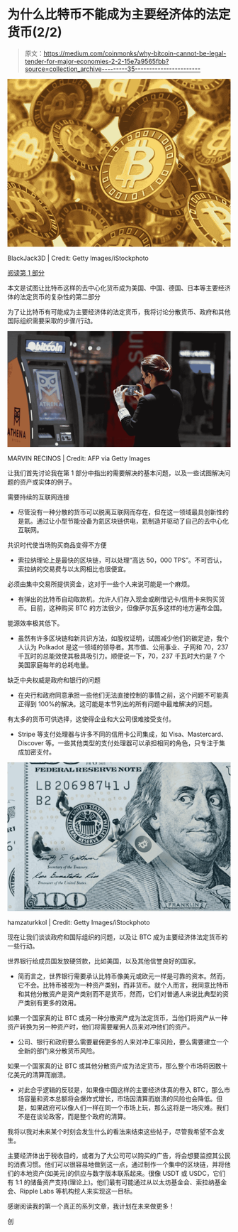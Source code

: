 # 为什么比特币不能成为主要经济体的法定货币(2/2)

> 原文：<https://medium.com/coinmonks/why-bitcoin-cannot-be-legal-tender-for-major-economies-2-2-15e7a9565fbb?source=collection_archive---------35----------------------->

![](img/3ce8ee1e9830db1c9c379d3460da660b.png)

BlackJack3D | Credit: Getty Images/iStockphoto

[阅读第 1 部分](/p/9cb37b4280f)

本文是试图让比特币这样的去中心化货币成为美国、中国、德国、日本等主要经济体的法定货币的复杂性的第二部分

为了让比特币有可能成为主要经济体的法定货币，我将讨论分散货币、政府和其他国际组织需要采取的步骤/行动。

![](img/bc7bd09e4abbac063a3f843232057dc9.png)

MARVIN RECINOS | Credit: AFP via Getty Images

让我们首先讨论我在第 1 部分中指出的需要解决的基本问题，以及一些试图解决问题的资产或实体的例子。

需要持续的互联网连接

*   尽管没有一种分散的货币可以脱离互联网而存在，但在这一领域最具创新性的是氦。通过让小型节能设备为氦区块链供电，氦制造并驱动了自己的去中心化互联网。

共识时代使当场购买商品变得不方便

*   索拉纳理论上是最快的区块链，可以处理“高达 50，000 TPS”。不可否认，索拉纳的交易费与以太网相比也很便宜。

必须由集中交易所提供资金，这对于一些个人来说可能是一个麻烦。

*   有弹出的比特币自动取款机，允许人们存入现金或刷借记卡/信用卡来购买货币。目前，这种购买 BTC 的方法很少，但像萨尔瓦多这样的地方遍布全国。

能源效率极其低下。

*   虽然有许多区块链和新共识方法，如股权证明，试图减少他们的碳足迹，我个人认为 Polkadot 是这一领域的领导者。其市值、公用事业、子网和 70，237 千瓦时的总能效使其极具吸引力。顺便说一下，70，237 千瓦时大约是 7 个美国家庭每年的总耗电量。

缺乏中央权威是政府和银行的问题

*   在央行和政府同意承担一些他们无法直接控制的事情之前，这个问题不可能真正得到 100%的解决。这可能是本节列出的所有问题中最难解决的问题。

有太多的货币可供选择，这使得企业和大公司很难接受支付。

*   Stripe 等支付处理器与许多不同的信用卡公司集成，如 Visa、Mastercard、Discover 等。一些其他类型的支付处理器可以承担相同的角色，只专注于集成加密支付。

![](img/0b8530f749ed60f23a34374992deb65d.png)

hamzaturkkol | Credit: Getty Images/iStockphoto

现在让我们谈谈政府和国际组织的问题，以及让 BTC 成为主要经济体法定货币的一些行动。

世界银行给成员国发放硬贷款，比如美国，以及其他信誉良好的国家。

*   简而言之，世界银行需要承认比特币像美元或欧元一样是可靠的资本。然而，它不会。比特币被视为一种资产类别，而非货币。就个人而言，我同意比特币和其他分散资产是资产类别而不是货币，然而，它们对普通人来说比典型的资产类别有更多的效用。

如果一个国家真的让 BTC 或另一种分散资产成为法定货币，当他们将资产从一种资产转换为另一种资产时，他们将需要雇佣人员来对冲他们的资产。

*   公司、银行和政府要么需要雇佣更多的人来对冲汇率风险，要么需要建立一个全新的部门来分散货币风险。

如果一个国家真的让 BTC 或其他分散资产成为法定货币，那么整个市场将因数十亿美元的清算而崩溃。

*   对此合乎逻辑的反驳是，如果像中国这样的主要经济体真的卷入 BTC，那么市场容量和资本总额将会爆炸式增长，市场因清算而崩溃的风险也会降低。但是，如果政府可以像人们一样在同一个市场上玩，那么这将是一场灾难。我们不是在谈论政客，而是整个政府的清算。

我将以我对未来某个时刻会发生什么的看法来结束这些帖子，尽管我希望不会发生。

主要经济体出于税收目的，或者为了大公司可以购买的广告，将会想要监控其公民的消费习惯。他们可以很容易地做到这一点，通过制作一个集中的区块链，并将他们的本地资产(如美元)的供应与数字版本联系起来。很像 USDT 或 USDC，它们有 1:1 的储备资产支持(理论上)。他们最有可能通过从以太坊基金会、索拉纳基金会、Ripple Labs 等机构挖人来实现这一目标。

感谢阅读我的第一个真正的系列文章，我计划在未来做更多！

创